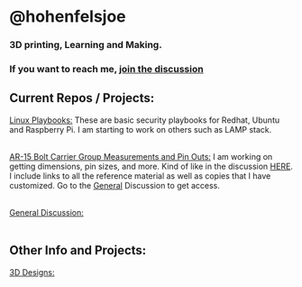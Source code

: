 # @hohenfelsjoe
### 3D printing, Learning and Making.


### If you want to reach me, [join the discussion](https://github.com/hohenfelsjoe/Comms/discussions/1)


## Current Repos / Projects:

[Linux Playbooks:](https://github.com/hohenfelsjoe/Playbooks)
These are basic security playbooks for Redhat, Ubuntu and Raspberry Pi. I am starting to work on others such as LAMP stack.
<br></br>

[AR-15 Bolt Carrier Group Measurements and Pin Outs:](https://github.com/hohenfelsjoe/BCG_Measurements "Join the Discussion below if you want access") I am working on getting dimensions, pin sizes, and more. Kind of like in the discussion [HERE](https://www.m4carbine.net/showthread.php?233058-School-of-the-American-Rifle). I include links to all the reference material as well as copies that I have customized. Go to the [General](https://github.com/hohenfelsjoe/Comms/discussions/3) Discussion to get access.
<br></br>

[General Discussion:](https://github.com/hohenfelsjoe/Comms/discussions/3)
<br></br>

## Other Info and Projects:

[3D Designs:](https://www.thingiverse.com/hohenfelsjoe/designs) 


<!---
hohenfelsjoe/hohenfelsjoe is a ✨ special ✨ repository because its `README.md` (this file) appears on your GitHub profile.
You can click the Preview link to take a look at your changes.
--->
